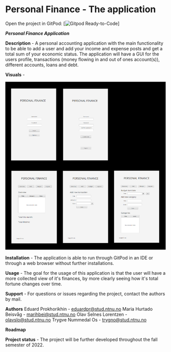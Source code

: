 # Personal Finance - The application
 
Open the project in GitPod: [![Gitpod Ready-to-Code](https://gitpod.stud.ntnu.no/#https://gitlab.stud.idi.ntnu.no/it1901/groups-2022/gr2253/gr2253/-/tree/master/)]

***Personal Finance Application***

**Description** -
A personal accounting application with the main functionality to be able to add a user and add your income and expense posts and get a total sum of your economic status.
The application will have a GUI for the users profile, transactions (money flowing in and out of ones account(s)), different accounts, loans and debt.

**Visuals** -

![Personal finance application visuals](../docs/app.png "Visuals")

**Installation** -
The application is able to run through GitPod in an IDE or through a web browser without further installations.

**Usage** -
The goal for the usage of this application is that the user will have a more collected view of it's finances, by more clearly seeing how it's total fortune changes over time.

**Support** -
For questions or issues regarding the project, contact the authors by mail.

**Authors**
Eduard Prokhorikhin - eduardpr@stud.ntnu.no
Maria Hurtado Beisvåg - marihbei@stud.ntnu.no
Olav Selnes Lorentzen - olavslo@stud.ntnu.no
Trygve Nummedal Os - trygno@stud.ntnu.no

**Roadmap**


**Project status** -
The project will be further developed throughout the fall semester of 2022.